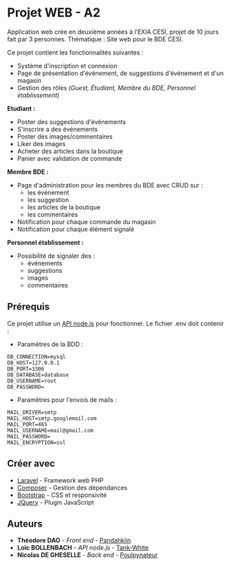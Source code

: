 # Projet WEB - A2

Application web crée en deuxième années à l’EXIA CESI, projet de 10 jours fait par 3 personnes.
Thématique : Site web pour le BDE CESI.

Ce projet contient les fonctionnalités suivantes :
* Système d'inscription et connexion
* Page de présentation d'événement, de suggestions d'événement et d'un magasin
* Gestion des rôles (*Guest, Étudiant, Membre du BDE, Personnel établissement*)

**Etudiant :**
* Poster des suggestions d'événements
* S'inscrire a des événements
* Poster des images/commentaires
* Liker des images
* Acheter des articles dans la boutique
* Panier avec validation de commande

**Membre BDE :**
* Page d'administration pour les membres du BDE avec CRUD sur :
	* les événement
	* les suggestion
	* les articles de la boutique
	* les commentaires
* Notification pour chaque commande du magasin
* Notification pour chaque élément signalé

**Personnel établissement :**
* Possibilité de signaler des :
	* événements
	* suggestions
	* images
	* commentaires

## Prérequis

Ce projet utilise un [API node.js](https://github.com/Poulpynateur/A2-ProjetWeb-API) pour fonctionner.
Le fichier .env doit contenir :
* Paramètres de la BDD :
```
DB_CONNECTION=mysql
DB_HOST=127.0.0.1
DB_PORT=3306
DB_DATABASE=database
DB_USERNAME=root
DB_PASSWORD=
```
* Paramètres pour l'envois de mails :
```
MAIL_DRIVER=smtp
MAIL_HOST=smtp.googlemail.com
MAIL_PORT=465
MAIL_USERNAME=mail@gmail.com
MAIL_PASSWORD=
MAIL_ENCRYPTION=ssl
```

## Créer avec

* [Laravel](https://laravel.com/) - Framework web PHP
* [Composer](https://getcomposer.org/) - Gestion des dépendances
* [Bootstrap](https://getbootstrap.com/) - CSS et responsivité
* [JQuery](https://jquery.com/) - Plugin JavaScript

## Auteurs

* **Théodore DAO** - *Front end* - [Pandahkiin](https://github.com/Pandahkiin)
* **Loïc BOLLENBACH** - *API node.js* - [Tank-White](https://github.com/Tank-White)
* **Nicolas DE GHESELLE** - *Back end* - [Poulpynateur](https://github.com/Poulpynateur)

